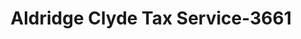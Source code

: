---
f_zip-code: 31548
f_state-code: GA
title: Aldridge Clyde Tax Service-3661
f_phone: 912-882-3781
f_city-only: Kingsland
f_address: 905 West King Avenue Kingsland
f_location-unique-id: '3661'
slug: aldridge-clyde-tax-service-3661
updated-on: '2024-05-30T13:46:58.046Z'
created-on: '2024-05-30T13:36:59.803Z'
published-on: '2024-05-30T13:54:32.469Z'
f_city-state: cms/city/kingsland-ga.md
f_company: cms/company/aldridge-clyde-tax-service.md
f_state: cms/state/georgia.md
layout: '[payday-loan].html'
tags: payday-loan
---